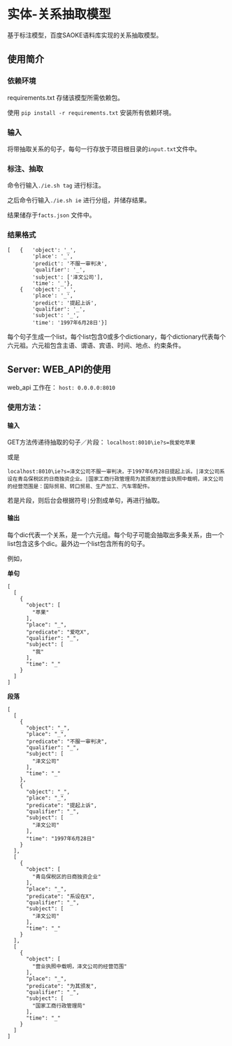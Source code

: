 # 实体-关系抽取模型

基于标注模型，百度SAOKE语料库实现的关系抽取模型。

## 使用简介

### 依赖环境

requirements.txt 存储该模型所需依赖包。

使用 `pip install -r requirements.txt` 安装所有依赖环境。

### 输入

将带抽取关系的句子，每句一行存放于项目根目录的`input.txt`文件中。

### 标注、抽取

命令行输入`./ie.sh tag` 进行标注。

之后命令行输入`./ie.sh ie` 进行分组，并储存结果。

结果储存于`facts.json` 文件中。

### 结果格式

```
[   {   'object': '_',
        'place': '_',
        'predict': '不服一审判决',
        'qualifier': '_',
        'subject': ['泽文公司'],
        'time': '_'},
    {   'object': '_',
        'place': '_',
        'predict': '提起上诉',
        'qualifier': '_',
        'subject': '_',
        'time': '1997年6月28日'}]
```

每个句子生成一个list，每个list包含0或多个dictionary，每个dictionary代表每个六元祖。六元祖包含主语、谓语、宾语、时间、地点、约束条件。


## Server: WEB_API的使用

web_api 工作在：
`host: 0.0.0.0:8010`

### 使用方法：

#### 输入

GET方法传递待抽取的句子／片段：
`localhost:8010\ie?s=我爱吃苹果`

或是

```
localhost:8010\ie?s=泽文公司不服一审判决，于1997年6月28日提起上诉。|泽文公司系设在青岛保税区的日商独资企业。|国家工商行政管理局为其颁发的营业执照中载明，泽文公司的经营范围是：国际贸易、转口贸易、生产加工、汽车零配件。
```

若是片段，则后台会根据符号`|`分割成单句，再进行抽取。

#### 输出

每个dic代表一个关系，是一个六元组。每个句子可能会抽取出多条关系，由一个list包含这多个dic。最外边一个list包含所有的句子。

例如，

**单句**

```
[
  [
    {
      "object": [
        "苹果"
      ], 
      "place": "_", 
      "predicate": "爱吃X", 
      "qualifier": "_", 
      "subject": [
        "我"
      ], 
      "time": "_"
    }
  ]
]
```

**段落**

```
[
  [
    {
      "object": "_", 
      "place": "_", 
      "predicate": "不服一审判决", 
      "qualifier": "_", 
      "subject": [
        "泽文公司"
      ], 
      "time": "_"
    }, 
    {
      "object": "_", 
      "place": "_", 
      "predicate": "提起上诉", 
      "qualifier": "_", 
      "subject": [
        "泽文公司"
      ], 
      "time": "1997年6月28日"
    }
  ], 
  [
    {
      "object": [
        "青岛保税区的日商独资企业"
      ], 
      "place": "_", 
      "predicate": "系设在X", 
      "qualifier": "_", 
      "subject": [
        "泽文公司"
      ], 
      "time": "_"
    }
  ], 
  [
    {
      "object": [
        "营业执照中载明，泽文公司的经营范围"
      ], 
      "place": "_", 
      "predicate": "为其颁发", 
      "qualifier": "_", 
      "subject": [
        "国家工商行政管理局"
      ], 
      "time": "_"
    }
  ]
]
```
